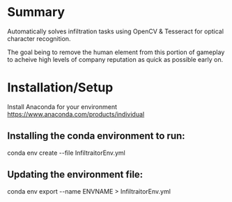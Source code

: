 # Summary
Automatically solves infiltration tasks using OpenCV & Tesseract for optical character recognition.

The goal being to remove the human element from this portion of gameplay to acheive high levels of company reputation as quick as possible early on.

# Installation/Setup
Install Anaconda for your environment
https://www.anaconda.com/products/individual
## Installing the conda environment to run:
conda env create --file InfiltraitorEnv.yml
## Updating the environment file:
conda env export --name ENVNAME > InfiltraitorEnv.yml